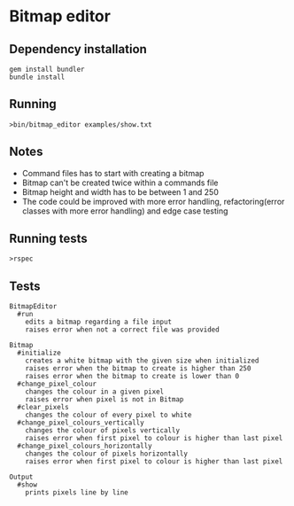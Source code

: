 # Bitmap editor

## Dependency installation
```
gem install bundler
bundle install
```

## Running
`>bin/bitmap_editor examples/show.txt`

## Notes
* Command files has to start with creating a bitmap
* Bitmap can't be created twice within a commands file
* Bitmap height and width has to be between 1 and 250
* The code could be improved with more error handling, refactoring(error classes with more error handling) and edge case testing 

## Running tests
`>rspec`

## Tests
```
BitmapEditor
  #run
    edits a bitmap regarding a file input
    raises error when not a correct file was provided

Bitmap
  #initialize
    creates a white bitmap with the given size when initialized
    raises error when the bitmap to create is higher than 250
    raises error when the bitmap to create is lower than 0
  #change_pixel_colour
    changes the colour in a given pixel
    raises error when pixel is not in Bitmap
  #clear_pixels
    changes the colour of every pixel to white
  #change_pixel_colours_vertically
    changes the colour of pixels vertically
    raises error when first pixel to colour is higher than last pixel
  #change_pixel_colours_horizontally
    changes the colour of pixels horizontally
    raises error when first pixel to colour is higher than last pixel

Output
  #show
    prints pixels line by line
```
